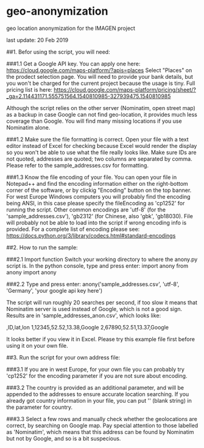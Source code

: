 # geo-anonymization
geo location anonymization for the IMAGEN project

last update: 20 Feb 2019


##1. Befor using the script, you will need:

###1.1 Get a Google API key. 
    You can apply one here: https://cloud.google.com/maps-platform/?apis=places
    Select "Places" on the prodect selection page. You will need to provide your bank details, but you won't be charged for the current project because the usage is tiny. Full pricing list is here: https://cloud.google.com/maps-platform/pricing/sheet/?_ga=2.114431171.555751564.1540810985-327939475.1540810985
    
   Although the script relies on the other server (Nominatim, open street map) as a backup in case Google can not find geo-location, it provides much less coverage than Google. You will find many missing locations if you use Nominatim alone. 
  
###1.2 Make sure the file formatting is correct. 
    Open your file with a text editor instead of Excel for checking because Excel would render the display so you won't be able to use what the file really looks like.
    Make sure IDs are not quoted, addresses are quoted; two columns are separated by comma. Please refer to the sample_addresses.csv for formatting.
    
###1.3 Know the file encoding of your file. 
    You can open your file in Notepad++ and find the encoding information either on the right-bottom corner of the software, or by clickig "Encoding" button on the top banner.
    For west Europe Windows computers you will probably find the encoding being ANSI, in this case please specify the fileEncoding as 'cp1252' for running the script.
    Other common encodings are 'utf-8' (for the 'sample_addresses.csv'), 'gb2312' (for Chinese, also 'gbk', 'gb18030). File will probably not be able to load into the script if wrong encoding info is provided.
    For a complete list of encoding please see:
    https://docs.python.org/3/library/codecs.html#standard-encodings
    


##2. How to run the sample:

###2.1 Import function
  Switch your working directory to where the anony.py script is. In the python console, type and press enter:
import anony
from anony import anony

###2.2 Type and press enter:
  anony('sample_addresses.csv', 'utf-8', 'Germany', 'your google api key here')
  
  The script will run roughly 20 searches per second, if too slow it means that Nominatim server is used instead of Google, which is not a good sign. Results are in 'sample_addresses_anon.csv', which looks like:
  
  ,ID,lat,lon
1,12345,52.52,13.38,Google
2,67890,52.51,13.37,Google

  It looks better if you view it in Excel. Please try this example file first before using it on your own file. 
  
##3. Run the script for your own address file:

###3.1 If you are in west Europe, for your own file you can probably try 'cp1252' for the encoding parameter if you are not sure about encoding.
  
###3.2 The country is provided as an additional parameter, and will be appended to the addresses to ensure accurate location searching. If you already got country information in your file, you can put '' (blank string) in the parameter for country.

###3.3 Select a few rows and manually check whether the geolocations are correct, by searching on Google map. Pay special attention to those labelled as 'Nominatim', which means that this address can be found by Nominatim but not by Google, and so is a bit suspecious.

  
  
  
  
